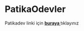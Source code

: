 # PatikaOdevler

Patikadev linki için <strong><a href="https://app.patika.dev/dctrs" style="Blue">buraya </a></strong>tıklayınız
